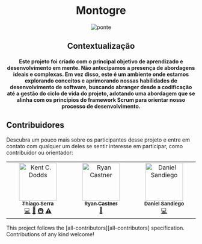 <div align="center">
  <h1>Montogre</h1>
  <img src="https://github.com/serra94/etl_mongo2postgre/assets/86005414/4e525a87-030c-4022-8aa0-86af212dee75" alt="ponte">
</div>

<div align="center">
  <h2>Contextualização</h2>
  <h4>
    Este projeto foi criado com o principal objetivo de aprendizado e desenvolvimento em mente. Não antecipamos a presença de abordagens ideais e complexas. Em vez disso, este é um ambiente onde estamos explorando conceitos e aprimorando nossas habilidades de desenvolvimento de software, buscando abranger desde a codificação até a gestão do ciclo de vida do projeto, adotando uma abordagem que se alinha com os princípios do framework Scrum para orientar nosso processo de desenvolvimento.
  </h4>
</div>

## Contribuidores

Descubra um pouco mais sobre os participantes desse projeto e entre em contato com qualquer um deles se sentir interesse em participar, como contribuidor ou orientador:

<!-- ALL-CONTRIBUTORS-LIST:START - Do not remove or modify this section -->
<!-- prettier-ignore-start -->
<!-- markdownlint-disable -->
<table border="0">
  <tbody>
    <tr>
      <td align="center" valign="top" width="14.28%"><a href="https://kentcdodds.com"><img src="https://avatars.githubusercontent.com/u/86005414?v=4" width="100px;" alt="Kent C. Dodds"/><br /><sub><b>Thiago Serra</b></sub></a><br /><a href="https://github.com/testing-library/react-testing-library/commits?author=kentcdodds" title="Code">💻</a> <a href="https://github.com/testing-library/react-testing-library/commits?author=kentcdodds" title="Documentation">📖</a> <a href="#infra-kentcdodds" title="Infrastructure (Hosting, Build-Tools, etc)">🚇</a> <a href="https://github.com/testing-library/react-testing-library/commits?author=kentcdodds" title="Tests">⚠️</a></td>
      <td align="center" valign="top" width="14.28%"><a href="http://audiolion.github.io"><img src="https://avatars1.githubusercontent.com/u/2430381?v=4?s=100" width="100px;" alt="Ryan Castner"/><br /><sub><b>Ryan Castner</b></sub></a><br /><a href="https://github.com/testing-library/react-testing-library/commits?author=audiolion" title="Documentation">📖</a></td>
      <td align="center" valign="top" width="14.28%"><a href="https://www.dnlsandiego.com"><img src="https://avatars0.githubusercontent.com/u/8008023?v=4?s=100" width="100px;" alt="Daniel Sandiego"/><br /><sub><b>Daniel Sandiego</b></sub></a><br /><a href="https://github.com/testing-library/react-testing-library/commits?author=dnlsandiego" title="Code">💻</a></td>

</table>

<!-- markdownlint-restore -->
<!-- prettier-ignore-end -->

<!-- ALL-CONTRIBUTORS-LIST:END -->

This project follows the [all-contributors][all-contributors] specification.
Contributions of any kind welcome!

